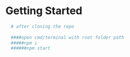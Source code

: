 # Getting Started 

```bash
  # after cloning the repo
  
  ####open cmd/terminal with root folder path
  #####npm i
  ######npm start

